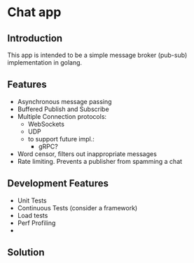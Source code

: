 # Chat app 

## Introduction

This app is intended to be a simple message broker (pub-sub) implementation in golang.


## Features

- Asynchronous message passing
- Buffered Publish and Subscribe
- Multiple Connection protocols:
  - WebSockets
  - UDP
  - to support future impl.:
    - gRPC?
- Word censor, filters out inappropriate messages
- Rate limiting. Prevents a publisher from spamming a chat

## Development Features
- Unit Tests
- Continuous Tests (consider a framework)
- Load tests
- Perf Profiling
-  

## Solution 

